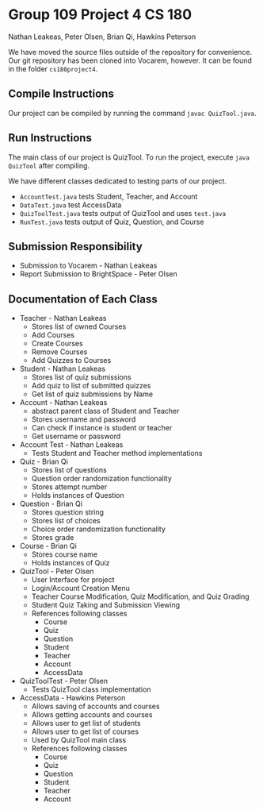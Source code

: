 # Group 109 Project 4 CS 180
Nathan Leakeas, Peter Olsen, Brian Qi, Hawkins Peterson

We have moved the source files outside of the repository for convenience. 
Our git repository has been cloned into Vocarem, however. It can be found in the folder `cs180project4`.



## Compile Instructions
Our project can be compiled by running the command `javac QuizTool.java`.

## Run Instructions
The main class of our project is QuizTool. To run the project, execute `java QuizTool`
after compiling.

We have different classes dedicated to testing parts of our project.
* `AccountTest.java` tests Student, Teacher, and Account
* `DataTest.java` test AccessData
* `QuizToolTest.java` tests output of QuizTool and uses `test.java`
* `RunTest.java` tests output of Quiz, Question, and Course


## Submission Responsibility
* Submission to Vocarem - Nathan Leakeas
* Report Submission to BrightSpace - Peter Olsen


## Documentation of Each Class
* Teacher - Nathan Leakeas 
    * Stores list of owned Courses
    * Add Courses
    * Create Courses
    * Remove Courses
    * Add Quizzes to Courses
* Student - Nathan Leakeas
    * Stores list of quiz submissions
    * Add quiz to list of submitted quizzes
    * Get list of quiz submissions by Name
* Account - Nathan Leakeas
    * abstract parent class of Student and Teacher
    * Stores username and password
    * Can check if instance is student or teacher
    * Get username or password
* Account Test - Nathan Leakeas
    * Tests Student and Teacher method implementations
* Quiz - Brian Qi
   * Stores list of questions
   * Question order randomization functionality
   * Stores attempt number
   * Holds instances of Question
* Question - Brian Qi
   * Stores question string
   * Stores list of choices
   * Choice order randomization functionality 
   * Stores grade
* Course - Brian Qi
   * Stores course name
   * Holds instances of Quiz
* QuizTool - Peter Olsen
  * User Interface for project
  * Login/Account Creation Menu
  * Teacher Course Modification, Quiz Modification, and Quiz Grading
  * Student Quiz Taking and Submission Viewing
  * References following classes
    * Course
    * Quiz
    * Question
    * Student
    * Teacher
    * Account
    * AccessData
* QuizToolTest - Peter Olsen
  * Tests QuizTool class implementation
* AccessData - Hawkins Peterson
  * Allows saving of accounts and courses
  * Allows getting accounts and courses
  * Allows user to get list of students
  * Allows user to get list of courses
  * Used by QuizTool main class
  * References following classes
      * Course
      * Quiz
      * Question
      * Student
      * Teacher
      * Account
